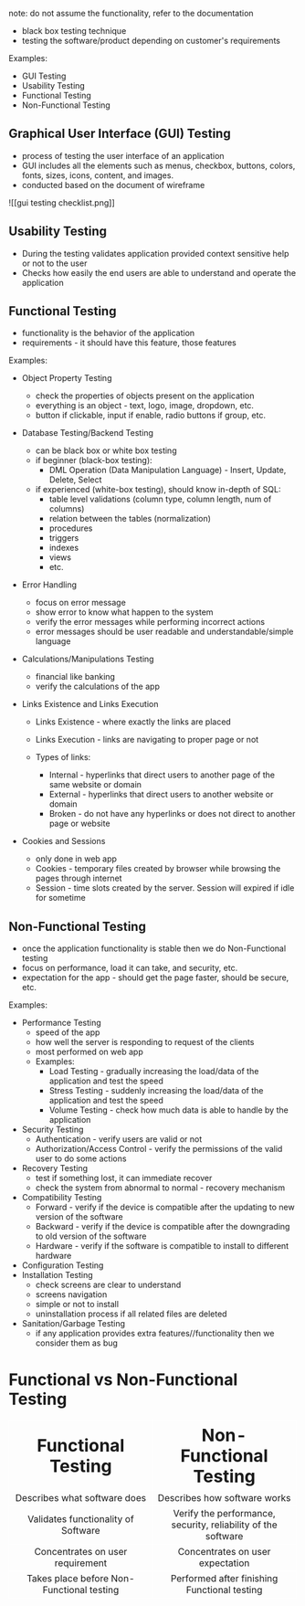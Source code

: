note: do not assume the functionality, refer to the documentation

- black box testing technique
- testing the software/product depending on customer's requirements


Examples:
- GUI Testing
- Usability Testing
- Functional Testing
- Non-Functional Testing


## Graphical User Interface (GUI) Testing
-  process of testing the user interface of an application
- GUI includes all the elements such as menus, checkbox, buttons, colors, fonts, sizes, icons, content, and images. 
- conducted based on the document of wireframe

![[gui testing checklist.png]]




## Usability Testing
- During the testing validates application provided context sensitive help or not to the user
- Checks how easily the end users are able to understand and operate the application



## Functional Testing
- functionality is the behavior of the application
- requirements - it should have this feature, those features


Examples:
- Object Property Testing
	-  check the properties of objects present on the application
	- everything is an object - text, logo, image, dropdown, etc.
	- button if clickable, input if enable, radio buttons if group, etc.

- Database Testing/Backend Testing
	- can be black box or white box testing
	- if beginner (black-box testing):
		- DML Operation (Data Manipulation Language) - Insert, Update, Delete, Select
	- if experienced (white-box testing), should know in-depth of SQL:
		- table level validations (column type, column length, num of columns)
		- relation between the tables (normalization)
		- procedures
		- triggers
		- indexes
		- views
		- etc.

- Error Handling 
	- focus on error message
	- show error to know what happen to the system
	- verify the error messages while performing incorrect actions
	- error messages should be user readable and understandable/simple language

- Calculations/Manipulations Testing
	- financial like banking
	- verify the calculations of the app


- Links Existence and Links Execution
	- Links Existence - where exactly the links are placed
	- Links Execution - links are navigating to proper page or not

	- Types of links:
		- Internal - hyperlinks that direct users to another page of the same website or domain
		- External - hyperlinks that direct users to another website or domain
		- Broken - do not have any hyperlinks or does not direct to another page or website


- Cookies and Sessions
	 - only done in web app
	 - Cookies - temporary files created by browser while browsing the pages through internet
	 - Session - time slots created by the server. Session will expired if idle for sometime




## Non-Functional Testing
- once the application functionality is stable then we do Non-Functional testing
- focus on performance, load it can take, and security, etc.
- expectation for the app - should get the page faster, should be secure, etc.


Examples:
- Performance Testing
	- speed of the app
	- how well the server is responding to request of the clients
	- most performed on web app
	- Examples:
		- Load Testing - gradually increasing the load/data of the application and test the speed
		- Stress Testing - suddenly increasing the load/data of the application and test the speed
		- Volume Testing - check how much data is able to handle by the application
- Security Testing
	- Authentication - verify users are valid or not
	- Authorization/Access Control - verify the permissions of the valid user to do some actions
- Recovery Testing
	- test if something lost, it can immediate recover
	- check the system from abnormal to normal - recovery mechanism
- Compatibility Testing
	- Forward - verify if the device is compatible after the updating to new version of the software
	- Backward - verify if the device is compatible after the downgrading to old version of the software
	- Hardware - verify if the software is compatible to install to different hardware
- Configuration Testing
- Installation Testing
	- check screens are clear to understand
	- screens navigation
	- simple or not to install
	- uninstallation process if all related files are deleted
- Sanitation/Garbage Testing
	- if any application provides extra features//functionality then we consider them as bug



# Functional vs Non-Functional Testing

<table style="width: 100%;">
	<tr>
		<th style="border: 1px solid white; width: 50%; text-align: center; font-size: 30px">Functional Testing</th>
		<th style="border: 1px solid white; width: 50%; text-align: center; font-size: 30px">Non-Functional Testing</th>
	</tr>
	<tr>
		<td style="border: 1px solid white; text-align: center;">Describes what software does</td>
		<td style="border: 1px solid white; text-align: center;">Describes how software works</td>
	</tr>
	<tr>
		<td style="border: 1px solid white; text-align: center;">Validates functionality of Software</td>
		<td style="border: 1px solid white; text-align: center;">Verify the performance, security, reliability of the software</td>
	</tr>
	<tr>
		<td style="border: 1px solid white; text-align: center;">Concentrates on user requirement</td>
		<td style="border: 1px solid white; text-align: center;">Concentrates on user expectation</td>
	</tr>
	<tr>
		<td style="border: 1px solid white; text-align: center;">Takes place before Non-Functional testing</td>
		<td style="border: 1px solid white; text-align: center;">Performed after finishing Functional testing</td>
	</tr>
</table>



































